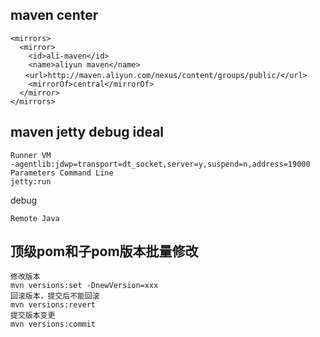 ## maven center
```
<mirrors>
  <mirror>
    <id>ali-maven</id>
    <name>aliyun maven</name>
　　<url>http://maven.aliyun.com/nexus/content/groups/public/</url>
    <mirrorOf>central</mirrorOf>
  </mirror>
</mirrors>
```




## maven jetty debug ideal
```
Runner VM
-agentlib:jdwp=transport=dt_socket,server=y,suspend=n,address=19000
Parameters Command Line 
jetty:run
```
debug
```
Remote Java
```


## 顶级pom和子pom版本批量修改

```
修改版本
mvn versions:set -DnewVersion=xxx
回滚版本，提交后不能回滚
mvn versions:revert
提交版本变更
mvn versions:commit
```
